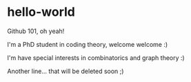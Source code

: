 # hello-world
Github 101, oh yeah!

I'm a PhD student in coding theory, welcome welcome :)

I'm have special interests in combinatorics and graph theory :)

Another line... that will be deleted soon ;)
